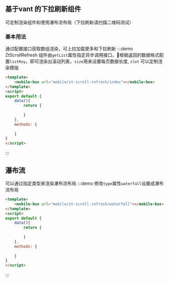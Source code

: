 ## 基于vant 的下拉刷新组件

可定制渲染组件和使用瀑布流布局（下拉刷新请扫描二维码测试）

### 基本用法
通过配置接口获取数组渲染，可上拉加载更多和下拉刷新
:::demo ZtScrollRefresh 组件由`getList`属性指定异步调用接口，根据返回的数据格式配置`listKey`，即可渲染出滚动列表，`size`用来设置每页数据长度, `slot` 可以定制渲染模版
```html
<template>
    <mobile-box url="mobile/zt-scroll-refresh/index"></mobile-box>
</template>
<script>
export default {
    data(){
        return {
            
        }
    },
    methods: {
        
    }
}
</script>
```
:::

## 瀑布流
可以通过指定类型来渲染瀑布流布局
:::demo 修改`type`属性`waterfall`设置成瀑布流布局
```html
<template>
    <mobile-box url="mobile/zt-scroll-refresh/waterfall"></mobile-box>
</template>
<script>
export default {
    data(){
        return {
            
        }
    },
    methods: {
        
    }
}
</script>
```
:::


